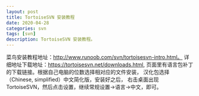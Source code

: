 ```yaml
---
layout: post
title: TortoiseSVN 安装教程
date: 2020-04-28
categories: svn
tags: [svn]
description: TortoiseSVN 安装教程。
---
```

菜鸟安装教程地址：http://www.runoob.com/svn/tortoisesvn-intro.html。
详细地址下载地址：https://tortoisesvn.net/downloads.html,
页面里有语言包补丁的下载链接。根据自己电脑的位数选择相对应的文件安装，
汉化包选择（Chinese, simplified）中文简化版，安装好之后，
右击桌面出现TortoiseSVN，然后点击设置，继续常规设置->语言->中文，即可。